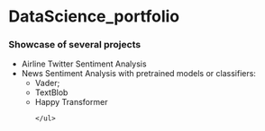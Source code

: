 # DataScience_portfolio
<h3>Showcase of several projects</h3>
<ul>
  <li>Airline Twitter Sentiment Analysis</li>
  <li>News Sentiment Analysis with pretrained models or classifiers:
    <ul>
      <li>Vader;</li>
      <li>TextBlob</li>
      <li>Happy Transformer</li>
    
    </ul>
  </li>
